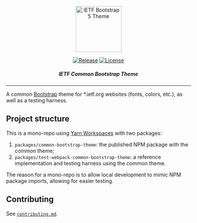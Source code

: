 <div align="center">
    
<img src="https://raw.githubusercontent.com/ietf-tools/common/main/assets/logos/common-bootstrap-theme.svg" alt="IETF Bootstrap 5 Theme" height="125" />
    
[![Release](https://img.shields.io/github/release/ietf-tools/common-bootstrap-theme.svg?style=flat&maxAge=600)](https://github.com/ietf-tools/common-bootstrap-theme/releases)
[![License](https://img.shields.io/github/license/ietf-tools/common-bootstrap-theme)](https://github.com/ietf-tools/common-bootstrap-theme/blob/main/LICENSE)

##### IETF Common Bootstrap Theme
    
</div>

---

A common [Bootstrap](https://getbootstrap.com/) theme for \*.ietf.org websites (fonts, colors, etc.), as well as a testing harness.

## Project structure

This is a mono-repo using [Yarn Workspaces](https://classic.yarnpkg.com/lang/en/docs/workspaces/) with two packages:

1. `packages/common-bootstrap-theme`: the published NPM package with the common theme;
2. `packages/test-webpack-common-bootstrap-theme`: a reference implementation and testing harness using the common theme.

The reason for a mono-repo is to allow local development to mimic NPM package imports, allowing for easier testing.

## Contributing

See [`contributing.md`](./CONTRIBUTING.md).
